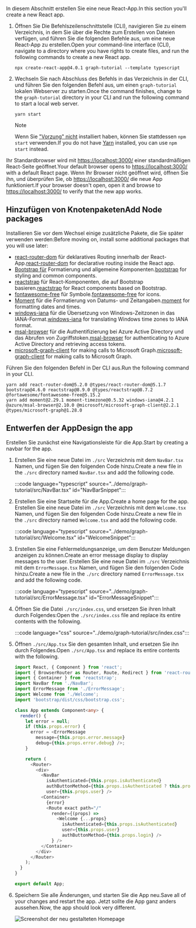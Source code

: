 <!-- markdownlint-disable MD002 MD041 -->

<span data-ttu-id="879a7-101">In diesem Abschnitt erstellen Sie eine neue React-App.</span><span class="sxs-lookup"><span data-stu-id="879a7-101">In this section you'll create a new React app.</span></span>

1. <span data-ttu-id="879a7-102">Öffnen Sie Die Befehlszeilenschnittstelle (CLI), navigieren Sie zu einem Verzeichnis, in dem Sie über die Rechte zum Erstellen von Dateien verfügen, und führen Sie die folgenden Befehle aus, um eine neue React-App zu erstellen.</span><span class="sxs-lookup"><span data-stu-id="879a7-102">Open your command-line interface (CLI), navigate to a directory where you have rights to create files, and run the following commands to create a new React app.</span></span>

    ```Shell
    npx create-react-app@4.0.1 graph-tutorial --template typescript
    ```

1. <span data-ttu-id="879a7-103">Wechseln Sie nach Abschluss des Befehls in das Verzeichnis in der CLI, und führen Sie den folgenden Befehl aus, um einen `graph-tutorial` lokalen Webserver zu starten.</span><span class="sxs-lookup"><span data-stu-id="879a7-103">Once the command finishes, change to the `graph-tutorial` directory in your CLI and run the following command to start a local web server.</span></span>

    ```Shell
    yarn start
    ```

    > [!NOTE]
    > <span data-ttu-id="879a7-104">Wenn Sie ["Vorzung" nicht](https://yarnpkg.com/) installiert haben, können Sie stattdessen `npm start` verwenden.</span><span class="sxs-lookup"><span data-stu-id="879a7-104">If you do not have [Yarn](https://yarnpkg.com/) installed, you can use `npm start` instead.</span></span>

<span data-ttu-id="879a7-105">Ihr Standardbrowser wird mit [https://localhost:3000/](https://localhost:3000) einer standardmäßigen React-Seite geöffnet.</span><span class="sxs-lookup"><span data-stu-id="879a7-105">Your default browser opens to [https://localhost:3000/](https://localhost:3000) with a default React page.</span></span> <span data-ttu-id="879a7-106">Wenn Ihr Browser nicht geöffnet wird, öffnen Sie ihn, und überprüfen Sie, ob [https://localhost:3000/](https://localhost:3000) die neue App funktioniert.</span><span class="sxs-lookup"><span data-stu-id="879a7-106">If your browser doesn't open, open it and browse to [https://localhost:3000/](https://localhost:3000) to verify that the new app works.</span></span>

## <a name="add-node-packages"></a><span data-ttu-id="879a7-107">Hinzufügen von Knotenpaketen</span><span class="sxs-lookup"><span data-stu-id="879a7-107">Add Node packages</span></span>

<span data-ttu-id="879a7-108">Installieren Sie vor dem Wechsel einige zusätzliche Pakete, die Sie später verwenden werden:</span><span class="sxs-lookup"><span data-stu-id="879a7-108">Before moving on, install some additional packages that you will use later:</span></span>

- <span data-ttu-id="879a7-109">[react-router-dom](https://github.com/ReactTraining/react-router) für deklaratives Routing innerhalb der React-App.</span><span class="sxs-lookup"><span data-stu-id="879a7-109">[react-router-dom](https://github.com/ReactTraining/react-router) for declarative routing inside the React app.</span></span>
- <span data-ttu-id="879a7-110">[Bootstrap für](https://github.com/twbs/bootstrap) Formatierung und allgemeine Komponenten.</span><span class="sxs-lookup"><span data-stu-id="879a7-110">[bootstrap](https://github.com/twbs/bootstrap) for styling and common components.</span></span>
- <span data-ttu-id="879a7-111">[reactstrap](https://github.com/reactstrap/reactstrap) für React-Komponenten, die auf Bootstrap basieren.</span><span class="sxs-lookup"><span data-stu-id="879a7-111">[reactstrap](https://github.com/reactstrap/reactstrap) for React components based on Bootstrap.</span></span>
- <span data-ttu-id="879a7-112">[fontawesome-free](https://github.com/FortAwesome/Font-Awesome) für Symbole.</span><span class="sxs-lookup"><span data-stu-id="879a7-112">[fontawesome-free](https://github.com/FortAwesome/Font-Awesome) for icons.</span></span>
- <span data-ttu-id="879a7-113">[Moment](https://github.com/moment/moment) für die Formatierung von Datums- und Zeitangaben.</span><span class="sxs-lookup"><span data-stu-id="879a7-113">[moment](https://github.com/moment/moment) for formatting dates and times.</span></span>
- <span data-ttu-id="879a7-114">[windows-iana](https://github.com/rubenillodo/windows-iana) für die Übersetzung von Windows-Zeitzonen in das IANA-Format.</span><span class="sxs-lookup"><span data-stu-id="879a7-114">[windows-iana](https://github.com/rubenillodo/windows-iana) for translating Windows time zones to IANA format.</span></span>
- <span data-ttu-id="879a7-115">[msal-browser](https://github.com/AzureAD/microsoft-authentication-library-for-js/tree/dev/lib/msal-browser) für die Authentifizierung bei Azure Active Directory und das Abrufen von Zugriffstoken.</span><span class="sxs-lookup"><span data-stu-id="879a7-115">[msal-browser](https://github.com/AzureAD/microsoft-authentication-library-for-js/tree/dev/lib/msal-browser) for authenticating to Azure Active Directory and retrieving access tokens.</span></span>
- <span data-ttu-id="879a7-116">[microsoft-graph-client](https://github.com/microsoftgraph/msgraph-sdk-javascript) for making calls to Microsoft Graph.</span><span class="sxs-lookup"><span data-stu-id="879a7-116">[microsoft-graph-client](https://github.com/microsoftgraph/msgraph-sdk-javascript) for making calls to Microsoft Graph.</span></span>

<span data-ttu-id="879a7-117">Führen Sie den folgenden Befehl in Der CLI aus.</span><span class="sxs-lookup"><span data-stu-id="879a7-117">Run the following command in your CLI.</span></span>

```Shell
yarn add react-router-dom@5.2.0 @types/react-router-dom@5.1.7 bootstrap@4.6.0 reactstrap@8.9.0 @types/reactstrap@8.7.2 @fortawesome/fontawesome-free@5.15.2
yarn add moment@2.29.1 moment-timezone@0.5.32 windows-iana@4.2.1 @azure/msal-browser@2.10.0 @microsoft/microsoft-graph-client@2.2.1 @types/microsoft-graph@1.28.0
```

## <a name="design-the-app"></a><span data-ttu-id="879a7-118">Entwerfen der App</span><span class="sxs-lookup"><span data-stu-id="879a7-118">Design the app</span></span>

<span data-ttu-id="879a7-119">Erstellen Sie zunächst eine Navigationsleiste für die App.</span><span class="sxs-lookup"><span data-stu-id="879a7-119">Start by creating a navbar for the app.</span></span>

1. <span data-ttu-id="879a7-120">Erstellen Sie eine neue Datei im `./src` Verzeichnis mit dem `NavBar.tsx` Namen, und fügen Sie den folgenden Code hinzu.</span><span class="sxs-lookup"><span data-stu-id="879a7-120">Create a new file in the `./src` directory named `NavBar.tsx` and add the following code.</span></span>

    :::code language="typescript" source="../demo/graph-tutorial/src/NavBar.tsx" id="NavBarSnippet":::

1. <span data-ttu-id="879a7-121">Erstellen Sie eine Startseite für die App.</span><span class="sxs-lookup"><span data-stu-id="879a7-121">Create a home page for the app.</span></span> <span data-ttu-id="879a7-122">Erstellen Sie eine neue Datei im `./src` Verzeichnis mit dem `Welcome.tsx` Namen, und fügen Sie den folgenden Code hinzu.</span><span class="sxs-lookup"><span data-stu-id="879a7-122">Create a new file in the `./src` directory named `Welcome.tsx` and add the following code.</span></span>

    :::code language="typescript" source="../demo/graph-tutorial/src/Welcome.tsx" id="WelcomeSnippet":::

1. <span data-ttu-id="879a7-123">Erstellen Sie eine Fehlermeldungsanzeige, um dem Benutzer Meldungen anzeigen zu können.</span><span class="sxs-lookup"><span data-stu-id="879a7-123">Create an error message display to display messages to the user.</span></span> <span data-ttu-id="879a7-124">Erstellen Sie eine neue Datei im `./src` Verzeichnis mit dem `ErrorMessage.tsx` Namen, und fügen Sie den folgenden Code hinzu.</span><span class="sxs-lookup"><span data-stu-id="879a7-124">Create a new file in the `./src` directory named `ErrorMessage.tsx` and add the following code.</span></span>

    :::code language="typescript" source="../demo/graph-tutorial/src/ErrorMessage.tsx" id="ErrorMessageSnippet":::

1. <span data-ttu-id="879a7-125">Öffnen Sie die Datei `./src/index.css`, und ersetzen Sie ihren Inhalt durch Folgendes:</span><span class="sxs-lookup"><span data-stu-id="879a7-125">Open the `./src/index.css` file and replace its entire contents with the following.</span></span>

    :::code language="css" source="../demo/graph-tutorial/src/index.css":::

1. <span data-ttu-id="879a7-126">Öffnen `./src/App.tsx` Sie den gesamten Inhalt, und ersetzen Sie ihn durch Folgendes.</span><span class="sxs-lookup"><span data-stu-id="879a7-126">Open `./src/App.tsx` and replace its entire contents with the following.</span></span>

    ```typescript
    import React, { Component } from 'react';
    import { BrowserRouter as Router, Route, Redirect } from 'react-router-dom';
    import { Container } from 'reactstrap';
    import NavBar from './NavBar';
    import ErrorMessage from './ErrorMessage';
    import Welcome from './Welcome';
    import 'bootstrap/dist/css/bootstrap.css';

    class App extends Component<any> {
      render() {
        let error = null;
        if (this.props.error) {
          error = <ErrorMessage
            message={this.props.error.message}
            debug={this.props.error.debug} />;
        }

        return (
          <Router>
            <div>
              <NavBar
                isAuthenticated={this.props.isAuthenticated}
                authButtonMethod={this.props.isAuthenticated ? this.props.logout : this.props.login}
                user={this.props.user} />
              <Container>
                {error}
                <Route exact path="/"
                  render={(props) =>
                    <Welcome {...props}
                      isAuthenticated={this.props.isAuthenticated}
                      user={this.props.user}
                      authButtonMethod={this.props.login} />
                  } />
              </Container>
            </div>
          </Router>
        );
      }
    }

    export default App;
    ```

1. <span data-ttu-id="879a7-127">Speichern Sie alle Änderungen, und starten Sie die App neu.</span><span class="sxs-lookup"><span data-stu-id="879a7-127">Save all of your changes and restart the app.</span></span> <span data-ttu-id="879a7-128">Jetzt sollte die App ganz anders aussehen.</span><span class="sxs-lookup"><span data-stu-id="879a7-128">Now, the app should look very different.</span></span>

    ![Screenshot der neu gestalteten Homepage](images/create-app-01.png)
